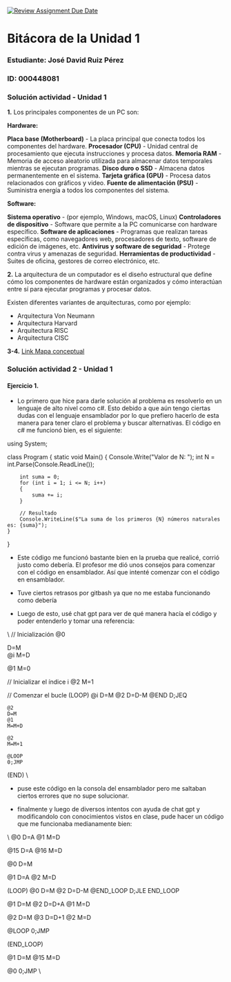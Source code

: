 [![Review Assignment Due Date](https://classroom.github.com/assets/deadline-readme-button-22041afd0340ce965d47ae6ef1cefeee28c7c493a6346c4f15d667ab976d596c.svg)](https://classroom.github.com/a/WfEJSxe8)
# Bitácora de la Unidad 1

### Estudiante:  José David Ruiz Pérez
### ID:  000448081


### Solución actividad - Unidad 1

**1.**	Los principales componentes de un PC son: 

**Hardware:**

**Placa base (Motherboard)** - La placa principal que conecta todos los componentes del hardware.
**Procesador (CPU)** - Unidad central de procesamiento que ejecuta instrucciones y procesa datos.
**Memoria RAM** - Memoria de acceso aleatorio utilizada para almacenar datos temporales mientras se ejecutan programas.
**Disco duro o SSD** - Almacena datos permanentemente en el sistema.
**Tarjeta gráfica (GPU)** - Procesa datos relacionados con gráficos y video.
**Fuente de alimentación (PSU)** - Suministra energía a todos los componentes del sistema.

**Software:**

**Sistema operativo** - (por ejemplo, Windows, macOS, Linux)
**Controladores de dispositivo** - Software que permite a la PC comunicarse con hardware específico.
**Software de aplicaciones** - Programas que realizan tareas específicas, como navegadores web, procesadores de texto, software de edición de imágenes, etc.
**Antivirus y software de seguridad** - Protege contra virus y amenazas de seguridad.
**Herramientas de productividad** - Suites de oficina, gestores de correo electrónico, etc.

**2.** La arquitectura de un computador es el diseño estructural que define cómo los componentes de hardware están organizados y cómo interactúan entre sí para ejecutar programas y procesar datos.

Existen diferentes variantes de arquitecturas, como por ejemplo:

- Arquitectura Von Neumann
- Arquitectura Harvard
- Arquitectura RISC
- Arquitectura CISC

**3-4.** [Link Mapa conceptual](https://www.goconqr.com/es-ES/mindmap/39709115/arquitectura-de-un-computador)


### Solución actividad 2 - Unidad 1

#### Ejercicio 1. 

- Lo primero que hice para darle solución al problema es resolverlo en un lenguaje de alto nivel como c#. Esto debido a que aún tengo ciertas dudas con el lenguaje ensamblador por lo que prefiero hacerlo de esta manera para tener claro el problema y buscar alternativas. El código en c# me funcionó bien, es el siguiente: 

using System;

class Program
{
    static void Main()
    {
        Console.Write("Valor de N: ");
        int N = int.Parse(Console.ReadLine());

        int suma = 0;
        for (int i = 1; i <= N; i++)
        {
            suma += i;
        }

        // Resultado
        Console.WriteLine($"La suma de los primeros {N} números naturales es: {suma}");
    }
}

- Este código me funcionó bastante bien en la prueba que realicé, corrió justo como debería. El profesor me dió unos consejos para comenzar con el código en ensamblador. Así que intenté comenzar con el código en ensamblador.

- Tuve ciertos retrasos por gitbash ya que no me estaba funcionando como debería

- Luego de esto, usé chat gpt para ver de qué manera hacía el código y poder entenderlo y tomar una referencia:

\\
// Inicialización
@0

D=M  
@i
M=D

@1
M=0

// Inicializar el índice i
@2
M=1

// Comenzar el bucle
(LOOP)
    @i
    D=M
    @2
    D=D-M
    @END
    D;JEQ
    
    @2
    D=M
    @1
    M=M+D
    
    @2
    M=M+1
    
    @LOOP
    0;JMP
    
(END)
\\

- puse este código en la consola del ensamblador pero me saltaban ciertos errores que no supe solucionar.

- finalmente y luego de diversos intentos con ayuda de chat gpt y modificandolo con conocimientos vistos en clase, pude hacer un código que me funcionaba medianamente bien:


\\
@0
D=A
@1
M=D

@15
D=A
@16
M=D

@0
D=M

@1
D=A
@2
M=D

(LOOP)
@0
D=M
@2
D=D-M
@END_LOOP
D;JLE
END_LOOP

@1
D=M
@2
D=D+A
@1
M=D

@2
D=M
@3
D=D+1
@2
M=D

@LOOP
0;JMP

(END_LOOP)


@1
D=M
@15
M=D

@0
0;JMP
\\